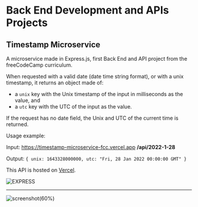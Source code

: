 # Back End Development and APIs Projects
## Timestamp Microservice

A microservice made in Express.js, first Back End and API project from the freeCodeCamp curriculum.

When requested with a valid date (date time string format), or with a unix timestamp, it returns an object made of:

- a `unix` key with the Unix timestamp of the input in milliseconds as the value, and
- a `utc` key with the UTC of the input as the value.

If the request has no date field, the Unix and UTC of the current time is returned.

Usage example:

Input: https://timestamp-microservice-fcc.vercel.app **/api/2022-1-28**

Output: `{ unix: 1643328000000, utc: "Fri, 28 Jan 2022 00:00:00 GMT" }`


This API is hosted on [Vercel](https://timestamp-microservice-fcc.vercel.app/).

![EXPRESS](https://img.shields.io/badge/Express.js-fff.svg?&logo=Express&logoColor=000)&nbsp;

---

![screenshot(60%)](https://user-images.githubusercontent.com/78434326/151837368-6a951e9c-e118-44b7-909f-d790ff2831f8.png)
